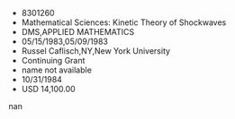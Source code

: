 
* 8301260
* Mathematical Sciences: Kinetic Theory of Shockwaves
* DMS,APPLIED MATHEMATICS
* 05/15/1983,05/09/1983
* Russel Caflisch,NY,New York University
* Continuing Grant
*   name not available
* 10/31/1984
* USD 14,100.00

nan
